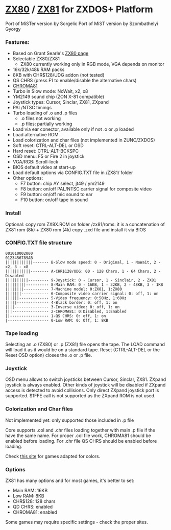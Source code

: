 # [ZX80](https://en.wikipedia.org/wiki/ZX80) / [ZX81](https://en.wikipedia.org/wiki/ZX81) for ZXDOS+ Platform

Port of MiSTer version by Sorgelic
Port of MiST version by Szombathelyi Gyorgy

### Features:
- Based on Grant Searle's [ZX80 page](http://searle.x10host.com/zx80/zx80.html)
- Selectable ZX80/ZX81
  + ZX80 currently working only in RGB mode, VGA depends on monitor
- 16k/32k/48k RAM packs
- 8KB with CHR$128/UDG addon (not tested)
- QS CHRS (press F1 to enable/disable the alternative chars) 
- [CHROMA81](http://www.fruitcake.plus.com/Sinclair/ZX81/Chroma/ChromaInterface.htm)
- Turbo in Slow mode: NoWait, x2, x8
- YM2149 sound chip (ZON X-81 compatible)
- Joystick types: Cursor, Sinclar, ZX81, ZXpand
- PAL/NTSC timings
- Turbo loading of .o and .p files
  + .o files not working
  + .p files: partially working
- Load via ear conector, available only if not .o or .p loaded
- Load alternative ROM.
- Load colorization and char files (not implemented in ZUNO/ZXDOS)
- Soft reset: CTRL-ALT-DEL or OSD
- Hard reset: CTRL-ALT-BCKSPC
- OSD menu: F5 or Fire 2 in joystick
- VGA/RGB: Scroll-lock
- BIOS default video at start-up
- Load default options via CONFIG.TXT file in /ZX81/ folder
- Other options:
  + F7  button: chip AY select, jt49 / ym2149
  + F8  button: on/off PAL/NTSC carrier signal for composite video
  + F9  button: on/off mic sound to ear
  + F10 button: on/off tape in sound

### Install
Optional: copy rom ZX8X.ROM on folder /zx81/roms: it is a concatenation of ZX81 rom (8k) + ZX80 rom (4k)
copy .zxd file and install it via BIOS

### CONFIG.TXT file structure
```
001010002000
0123456789AB
||||||||||||------- B-Slow mode speed: 0 - Original, 1 - NoWait, 2 - x2, 3 - x8
|||||||||||-------- A-CHR$128/UDG: 00 - 128 Chars, 1 - 64 Chars, 2 - Disabled
||||||||||--------- 9-Joystick: 0 - Cursor, 1 - Sinclair, 2 - ZX81
|||||||||---------- 8-Main RAM: 0 - 16KB, 1 - 32KB, 2 - 48KB, 3 - 1KB
||||||||----------- 7-Machine model: 0:ZX81, 1:ZX80
|||||||------------ 6-Composite video carrier signal: 0: off, 1: on
||||||------------- 5-Video frequency: 0:50Hz, 1:60Hz
|||||-------------- 4-Black border: 0: off, 1: on
||||--------------- 3-Inverse video: 0: off, 1: on
|||---------------- 2-CHROMA81: 0:Disabled, 1:Enabled
||----------------- 1-QS CHRS: 0: off, 1: on
|------------------ 0-Low RAM: 0: Off, 1: 8KB
```

### Tape loading
Selecting an .o (ZX80) or .p (ZX81) file opens the tape. 
The LOAD command will load it as it would be on a standard tape.
Reset (CTRL-ALT-DEL or the Reset OSD option) closes the .o or .p file.

### Joystick
OSD menu allows to switch joysticks between Cursor, Sinclar, ZX81. ZXpand joystick is always enabled.
Other kinds of joystick will be disabled if ZXpand access is detected to avoid collisions.
Only direct ZXpand joystick port is supported. $1FFE call is not supported as the ZXpand ROM is not used.

### Colorization and Char files
Not implemented yet: only supported those included in .p file

Core supports .col and .chr files loading together with main .p file if the have the same name.
For proper .col file work, CHROMA81 should be enabled before loading. For .chr file QS CHRS should be enabled before loading.

Check [this site](http://www.fruitcake.plus.com/Sinclair/ZX81/Chroma/ChromaInterface_Software.htm) for games adapted for colors.

### Options
ZX81 has many options and for most games, it's better to set:
* Main RAM: 16KB
* Low RAM: 8KB
* CHR$128: 128 chars
* QD CHRS: enabled
* CHROMA81: enabled

Some games may require specific settings - check the proper sites.
